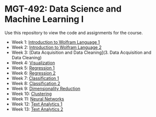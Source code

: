 # MGT-492: Data Science and Machine Learning I

Use this repository to view the code and assignments for the course.

- Week 1: [Introduction to Wolfram Language 1](1.Introduction_1)
- Week 2: [Introduction to Wolfram Language 2](2.%20Introduction_2)
- Week 3: [Data Acquisition and Data Cleaning](3. Data Acquisition and Data Cleaning)
- Week 4: [Visualization](week4)
- Week 5: [Regression 1](week5)
- Week 6: [Regression 2](week6)
- Week 7: [Classification 1](week7)
- Week 8: [Classification 2](week8)
- Week 9: [Dimensionality Reduction](week9)
- Week 10: [Clustering](week10)
- Week 11: [Neural Networks](week11)
- Week 12: [Text Analytics 1](week12)
- Week 13: [Text Analytics 2](week12)

